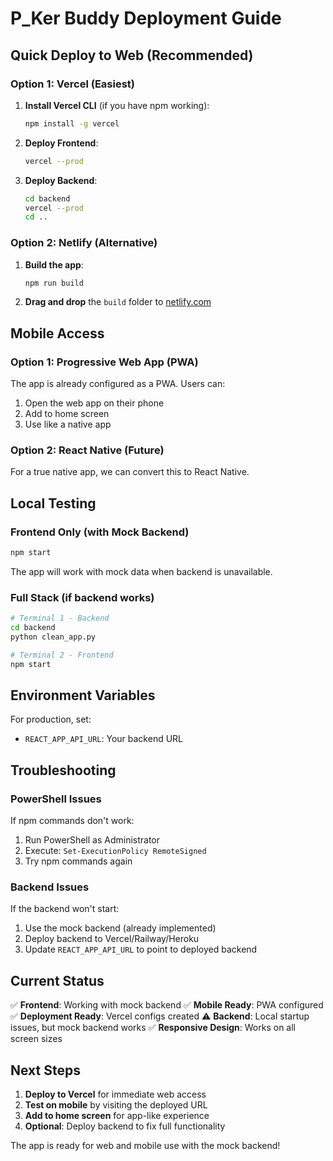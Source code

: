 # P_Ker Buddy Deployment Guide

## Quick Deploy to Web (Recommended)

### Option 1: Vercel (Easiest)

1. **Install Vercel CLI** (if you have npm working):
   ```bash
   npm install -g vercel
   ```

2. **Deploy Frontend**:
   ```bash
   vercel --prod
   ```

3. **Deploy Backend**:
   ```bash
   cd backend
   vercel --prod
   cd ..
   ```

### Option 2: Netlify (Alternative)

1. **Build the app**:
   ```bash
   npm run build
   ```

2. **Drag and drop** the `build` folder to [netlify.com](https://netlify.com)

## Mobile Access

### Option 1: Progressive Web App (PWA)
The app is already configured as a PWA. Users can:
1. Open the web app on their phone
2. Add to home screen
3. Use like a native app

### Option 2: React Native (Future)
For a true native app, we can convert this to React Native.

## Local Testing

### Frontend Only (with Mock Backend)
```bash
npm start
```
The app will work with mock data when backend is unavailable.

### Full Stack (if backend works)
```bash
# Terminal 1 - Backend
cd backend
python clean_app.py

# Terminal 2 - Frontend  
npm start
```

## Environment Variables

For production, set:
- `REACT_APP_API_URL`: Your backend URL

## Troubleshooting

### PowerShell Issues
If npm commands don't work:
1. Run PowerShell as Administrator
2. Execute: `Set-ExecutionPolicy RemoteSigned`
3. Try npm commands again

### Backend Issues
If the backend won't start:
1. Use the mock backend (already implemented)
2. Deploy backend to Vercel/Railway/Heroku
3. Update `REACT_APP_API_URL` to point to deployed backend

## Current Status

✅ **Frontend**: Working with mock backend
✅ **Mobile Ready**: PWA configured
✅ **Deployment Ready**: Vercel configs created
⚠️ **Backend**: Local startup issues, but mock backend works
✅ **Responsive Design**: Works on all screen sizes

## Next Steps

1. **Deploy to Vercel** for immediate web access
2. **Test on mobile** by visiting the deployed URL
3. **Add to home screen** for app-like experience
4. **Optional**: Deploy backend to fix full functionality

The app is ready for web and mobile use with the mock backend! 